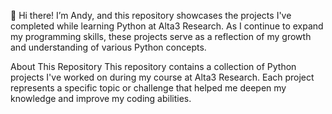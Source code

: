 👋 Hi there! I’m Andy, and this repository showcases the projects I've completed while learning Python at Alta3 Research. As I continue to expand my programming skills, these projects serve as a reflection of my growth and understanding of various Python concepts.

About This Repository
This repository contains a collection of Python projects I've worked on during my course at Alta3 Research. Each project represents a specific topic or challenge that helped me deepen my knowledge and improve my coding abilities.
